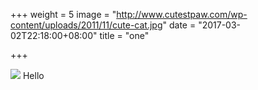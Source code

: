 +++
weight = 5
image = "http://www.cutestpaw.com/wp-content/uploads/2011/11/cute-cat.jpg"
date = "2017-03-02T22:18:00+08:00"
title = "one"

+++

![](http://www.cutestpaw.com/wp-content/uploads/2011/11/cute-cat.jpg)
Hello
